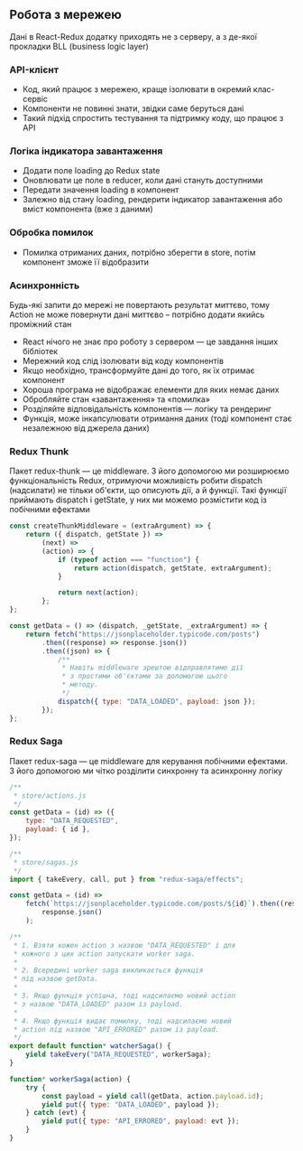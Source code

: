 ## Робота з мережею

Дані в React-Redux додатку приходять не з серверу, а з де-якої прокладки BLL (business logic layer)

### API-клієнт

-   Код, який працює з мережею, краще ізолювати в окремий клас-сервіс
-   Компоненти не повинні знати, звідки саме беруться дані
-   Такий підхід спростить тестування та підтримку коду, що працює з API

### Логіка індикатора завантаження

-   Додати поле loading до Redux state
-   Оновлювати це поле в reducer, коли дані стануть доступними
-   Передати значення loading в компонент
-   Залежно від стану loading, рендерити індикатор завантаження або вміст компонента (вже з даними)

### Обробка помилок

-   Помилка отриманих даних, потрібно зберегти в store, потім компонент зможе її відобразити

### Асинхронність

Будь-які запити до мережі не повертають результат миттєво, тому Action не може повернути дані миттєво – потрібно додати якийсь проміжний стан

-   React нічого не знає про роботу з сервером — це завдання інших бібліотек
-   Мережний код слід ізолювати від коду компонентів
-   Якщо необхідно, трансформуйте дані до того, як їх отримає компонент
-   Хороша програма не відображає елементи для яких немає даних
-   Обробляйте стан «завантаження» та «помилка»
-   Розділяйте відповідальність компонентів — логіку та рендеринг
-   Функція, може інкапсулювати отримання даних (тоді компонент стає незалежною від джерела даних)

### Redux Thunk

Пакет redux-thunk — це middleware. З його допомогою ми розширюємо функціональність Redux, отримуючи можливість робити dispatch (надсилати) не тільки об'єкти, що описують дії, а й функції. Такі функції приймають dispatch і getState, у них ми можемо розмістити код із побічними ефектами

```js
const createThunkMiddleware = (extraArgument) => {
    return ({ dispatch, getState }) =>
        (next) =>
        (action) => {
            if (typeof action === "function") {
                return action(dispatch, getState, extraArgument);
            }

            return next(action);
        };
};

const getData = () => (dispatch, _getState, _extraArgument) => {
    return fetch("https://jsonplaceholder.typicode.com/posts")
        .then((response) => response.json())
        .then((json) => {
            /**
             * Навіть middleware зрештою відправлятиме дії
             * з простими об'єктами за допомогою цього
             * методу.
             */
            dispatch({ type: "DATA_LOADED", payload: json });
        });
};
```

### Redux Saga

Пакет redux-saga — це middleware для керування побічними ефектами. З його допомогою ми чітко розділити синхронну та асинхронну логіку

```js
/**
 * store/actions.js
 */
const getData = (id) => ({
    type: "DATA_REQUESTED",
    payload: { id },
});

/**
 * store/sagas.js
 */
import { takeEvery, call, put } from "redux-saga/effects";

const getData = (id) =>
    fetch(`https://jsonplaceholder.typicode.com/posts/${id}`).then((response) =>
        response.json()
    );

/**
 * 1. Взяти кожен action з назвою "DATA_REQUESTED" і для
 * кожного з цих action запускати worker saga.
 *
 * 2. Всередині worker saga викликається функція
 * під назвою getData.
 *
 * 3. Якщо функція успішна, тоді надсилаємо новий action
 * з назвою "DATA_LOADED" разом із payload.
 *
 * 4. Якщо функція видає помилку, тоді надсилаємо новий
 * action під назвою "API_ERRORED" разом із payload.
 */
export default function* watcherSaga() {
    yield takeEvery("DATA_REQUESTED", workerSaga);
}

function* workerSaga(action) {
    try {
        const payload = yield call(getData, action.payload.id);
        yield put({ type: "DATA_LOADED", payload });
    } catch (evt) {
        yield put({ type: "API_ERRORED", payload: evt });
    }
}
```
